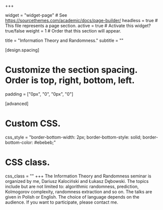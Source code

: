 +++


widget = "widget-page"  # See https://sourcethemes.com/academic/docs/page-builder/
headless = true  # This file represents a page section.
active = true  # Activate this widget? true/false
weight = 1  # Order that this section will appear.

title = "Information Theory and Randomness."
subtitle = ""

[design.spacing]
  # Customize the section spacing. Order is top, right, bottom, left.
  padding = ["0px", "0", "0px", "0"]

[advanced]
 # Custom CSS. 
 css_style = "border-bottom-width: 2px; border-bottom-style: solid; border-bottom-color: #ebebeb;"
 
 # CSS class.
 css_class = ""
+++
The Information Theory and Randomness seminar is organized by me, Dariusz Kalociński and Łukasz Dębowski. The topics include but are not limited to: algorithmic randomness, prediction, Kolmogorov complexity, randomness extraction and so on. The talks are given in Polish or English. The choice of language depends on the audience. If you want to participate, please contact me.

<div class="embeddable_schedule" shortname="ITaR" daterange="future"></div>
<script src="https://researchseminars.org/embed_seminars.js" onload="seminarEmbedder.initialize({'addCSS': true});"></script>



